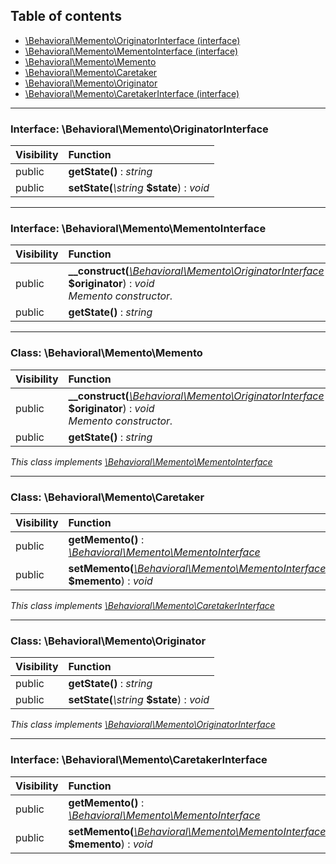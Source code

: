 ## Table of contents

- [\Behavioral\Memento\OriginatorInterface (interface)](#interface-behavioralmementooriginatorinterface)
- [\Behavioral\Memento\MementoInterface (interface)](#interface-behavioralmementomementointerface)
- [\Behavioral\Memento\Memento](#class-behavioralmementomemento)
- [\Behavioral\Memento\Caretaker](#class-behavioralmementocaretaker)
- [\Behavioral\Memento\Originator](#class-behavioralmementooriginator)
- [\Behavioral\Memento\CaretakerInterface (interface)](#interface-behavioralmementocaretakerinterface)

<hr />

### Interface: \Behavioral\Memento\OriginatorInterface

| Visibility | Function |
|:-----------|:---------|
| public | <strong>getState()</strong> : <em>string</em> |
| public | <strong>setState(</strong><em>\string</em> <strong>$state</strong>)</strong> : <em>void</em> |

<hr />

### Interface: \Behavioral\Memento\MementoInterface

| Visibility | Function |
|:-----------|:---------|
| public | <strong>__construct(</strong><em>[\Behavioral\Memento\OriginatorInterface](#interface-behavioralmementooriginatorinterface)</em> <strong>$originator</strong>)</strong> : <em>void</em><br /><em>Memento constructor.</em> |
| public | <strong>getState()</strong> : <em>string</em> |

<hr />

### Class: \Behavioral\Memento\Memento

| Visibility | Function |
|:-----------|:---------|
| public | <strong>__construct(</strong><em>[\Behavioral\Memento\OriginatorInterface](#interface-behavioralmementooriginatorinterface)</em> <strong>$originator</strong>)</strong> : <em>void</em><br /><em>Memento constructor.</em> |
| public | <strong>getState()</strong> : <em>string</em> |

*This class implements [\Behavioral\Memento\MementoInterface](#interface-behavioralmementomementointerface)*

<hr />

### Class: \Behavioral\Memento\Caretaker

| Visibility | Function |
|:-----------|:---------|
| public | <strong>getMemento()</strong> : <em>[\Behavioral\Memento\MementoInterface](#interface-behavioralmementomementointerface)</em> |
| public | <strong>setMemento(</strong><em>[\Behavioral\Memento\MementoInterface](#interface-behavioralmementomementointerface)</em> <strong>$memento</strong>)</strong> : <em>void</em> |

*This class implements [\Behavioral\Memento\CaretakerInterface](#interface-behavioralmementocaretakerinterface)*

<hr />

### Class: \Behavioral\Memento\Originator

| Visibility | Function |
|:-----------|:---------|
| public | <strong>getState()</strong> : <em>string</em> |
| public | <strong>setState(</strong><em>\string</em> <strong>$state</strong>)</strong> : <em>void</em> |

*This class implements [\Behavioral\Memento\OriginatorInterface](#interface-behavioralmementooriginatorinterface)*

<hr />

### Interface: \Behavioral\Memento\CaretakerInterface

| Visibility | Function |
|:-----------|:---------|
| public | <strong>getMemento()</strong> : <em>[\Behavioral\Memento\MementoInterface](#interface-behavioralmementomementointerface)</em> |
| public | <strong>setMemento(</strong><em>[\Behavioral\Memento\MementoInterface](#interface-behavioralmementomementointerface)</em> <strong>$memento</strong>)</strong> : <em>void</em> |

